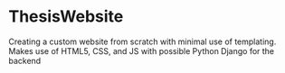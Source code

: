 # ThesisWebsite
Creating a custom website from scratch with minimal use of templating. Makes use of HTML5, CSS, and JS with possible Python Django for the backend
